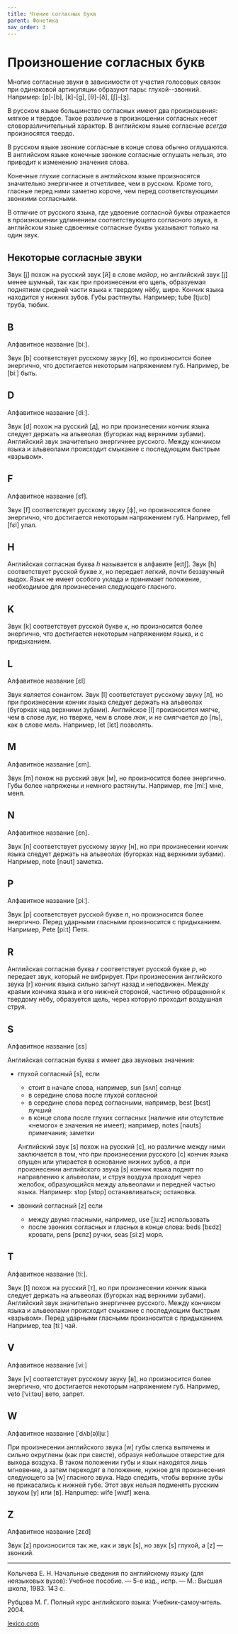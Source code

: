 ```yaml
---
title: Чтение согласных букв
parent: Фонетика
nav_order: 3
---
```


# Произношение согласных букв

Многие согласные звуки в зависимости от участия голосовых связок при
одинаковой артикуляции образуют пары: глухой--звонкий.  Например:
[p]-[b], [k]-[ɡ], [θ]-[ð], [ʃ]-[ʒ].

В русском языке большинство согласных имеют два произношения: мягкое и
твердое.  Такое различие в произношении согласных несет
словоразличительный характер.  В английском языке согласные *всегда*
произносятся твердо.

В русском языке звонкие согласные в конце слова обычно оглушаются.  В
английском языке конечные звонкие согласные оглушать нельзя, это
приводит к изменению значения слова.

Конечные глухие согласные в английском языке произносятся значительно
энергичнее и отчетливее, чем в русском.  Кроме того, гласные перед
ними заметно короче, чем перед соответствующими звонкими согласными.

В отличие от русского языка, где удвоение согласной буквы отражается в
произношении удлинением соответствующего согласного звука, в
английском языке сдвоенные согласные буквы указывают только на один
звук.

## Некоторые согласные звуки

<a name="j"></a>
Звук [j] похож на русский звук [й] в слове *майор*, но английский звук
[j] менее шумный, так как при произнесении его щель, образуемая
поднятием средней части языка к твердому нёбу, шире.  Кончик языка
находится у нижних зубов. Губы растянуты. Например; tube [tjuːb]
труба, тюбик.


## B

Алфавитное название [biː].

Звук [b] соответствует русскому звуку [б], но произносится более
энергично, что достигается некоторым напряжением губ.  Например, be
[biː] быть.

## D

Алфавитное название [diː].

Звук [d] похож на русский [д], но при произнесении кончик языка
следует держать на альвеолах (бугорках над верхними зубами).
Английский звук значительно энергичнее русского.  Между кончиком языка
и альвеолами происходит смыкание с последующим быстрым «взрывом».

## F

Алфавитное название [ɛf].

Звук [f] соответствует русскому звуку [ф], но произносится более
энергично, что достигается некоторым напряжением губ.  Например, fell
[fɛl] упал.

## H

Английская согласная буква *h* называется в алфавите [eɪtʃ].  Звук [h]
соответствует русской букве *х*, но передает легкий, почти беззвучный
выдох.  Язык не имеет особого уклада и принимает положение,
необходимое для произнесения следующего гласного.

## K

Звук [k] соответствует русской букве *к*, но произносится более
энергично, что достигается некоторым напряжением языка, и с
придыханием.

## L

Алфавитное название [ɛl]

Звук является сонантом.  Звук [l] соответствует русскому звуку [л], но
при произнесении кончик языка следует держать на альвеолах (бугорках
над верхними зубами).  Английское [l] произносится мягче, чем в слове
*лук*, но тверже, чем в слове *люк*, и не смягчается до [ль], как в
слове *мель*.  Например, let [lɛt] позволять.

## M

Алфавитное название [ɛm].

Звук [m] похож на русский звук [м], но произносится более энергично.
Губы более напряжены и немного растянуты.  Например, me [miː] мне,
меня.

## N

Алфавитное название [ɛn].

Звук [n] соответствует русскому звуку [н], но при произнесении кончик
языка следует держать на альвеолах (бугорках над верхними зубами).
Например, note [nəʊt] заметка.

## P

Алфавитное название [piː].

Звук [p] соответствует русской букве *п*, но произносится более
энергично.  Перед ударными гласными произносится с придыханием.
Например, Pete [piːt] Петя.

## R

Английская согласная буква *r* соответствует русской букве *р*, но
передает звук, который не вибрирует.  При произнесении английского
звука [r] кончик языка сильно загнут назад и неподвижен.  Между краями
кончика языка и его нижней стороной, частично обращенной к твердому
нёбу, образуется щель, через которую проходит воздушная струя.

## S

Алфавитное название [ɛs]

Английская согласная буква *s* имеет два звуковых значения:
- глухой согласный [s], если

  - стоит в начале слова, например, sun [sʌn] солнце
  - в середине слова после глухой согласной
  - в середине слова перед согласными, например, best [bɛst] лучший
  - в конце слова после глухих согласных (наличие или отсутствие
    «немого» e значения не имеет); например, notes [nəʊts] примечания;
    заметки

  Английский звук [s] похож на русский [с], но различие между ними
  заключается в том, что при произнесении русского [с] кончик языка
  опущен или упирается в основание нижних зубов, а при произнесении
  английского звука [s] кончик языка поднят по направлению к
  альвеолам, и струя воздуха проходит через желобок, образующийся
  между альвеолами и передней частью языка. Например: stop [stɒp]
  останавливаться; остановка.

- звонкий согласный [z] если

  - между двумя гласными, например, use [juːz] использовать
  - после звонких согласных и гласных в конце слова: beds [bɛdz]
    кровати, pens [pɛnz] ручки, seas [siːz] моря.
  
## T

Алфавитное название [tiː].

Звук [t] похож на русский [т], но при произнесении кончик языка
следует держать на альвеолах (бугорках над верхними зубами).
Английский звук значительно энергичнее русского.  Между кончиком языка
и альвеолами происходит смыкание с последующим быстрым «взрывом».
Перед ударными гласными произносится с придыханием.  Например, tea
[tiː] чай.

## V

Алфавитное название [viː]

Звук [v] соответствует русскому звуку [в], но произносится более
энергично, что достигается некоторым напряжением губ.  Например, veto
[ˈviːtəʊ] вето, запрет.

## W

Алфавитное название [ˈdʌb(ə)ljuː]

При произнесении английского звука [w] губы слегка выпячены и сильно
округлены (как при свисте), образуя небольшое отверстие для выхода
воздуха. В таком положении губы и язык находятся лишь мгновение, а
затем переходят в положение, нужное для произнесения следующего за [w]
гласного звука. Надо следить, чтобы верхние зубы не прикасались к
нижней губе.  Этот звук нельзя подменять русским звуком [у] или
[в]. Hanpumep: wife [wʌɪf] жена.


## Z

Алфавитное название [zɛd]

Звук [z] произносится так же, как и звук [s], но звук [s] глухой, а
[z] — звонкий.

---

Колычева Е. Н.  Начальные сведения по английскому языку (для
неязыковых вузов): Учебное пособие. — 5-е изд., испр. — М.: Высшая
школа, 1983. 143 с.

Рубцова М. Г.  Полный курс английского языка: Учебник-самоучитель.
2004.

[lexico.com](https://www.lexico.com/)
